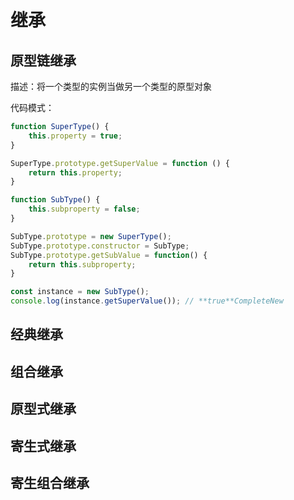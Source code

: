 # 继承

## 原型链继承

描述：将一个类型的实例当做另一个类型的原型对象

代码模式：

```js
function SuperType() {
    this.property = true;
}

SuperType.prototype.getSuperValue = function () {
    return this.property;
}

function SubType() {
    this.subproperty = false;
}

SubType.prototype = new SuperType();
SubType.prototype.constructor = SubType;
SubType.prototype.getSubValue = function() {
    return this.subproperty;
}

const instance = new SubType();
console.log(instance.getSuperValue()); // **true**CompleteNew

```



## 经典继承

## 组合继承

## 原型式继承

## 寄生式继承

## 寄生组合继承

